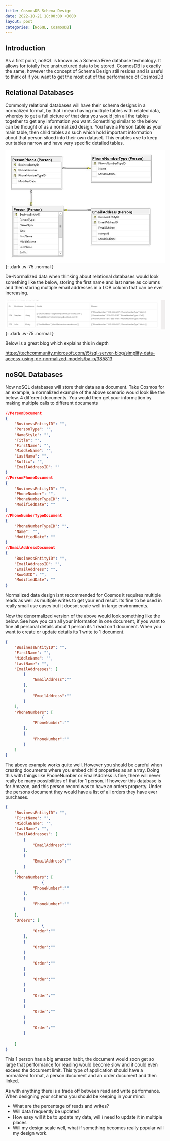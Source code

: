 ```yaml
---
title: CosmosDB Schema Design
date: 2022-10-21 18:00:00 +0000
layout: post
categories: [NoSQL, CosmosDB]
---
```

## Introduction
As a first point, noSQL is known as a Schema Free database technology. It allows for totally free unstructured data to be stored. CosmosDB is exactly the same, however the concept of Schema Design still resides and is useful to think of if you want to get the most out of the performance of CosmosDB

## Relational Databases
Commonly relational databases will have their schema designs in a normalized format, by that i mean having multiple tables with related data, whereby to get a full picture of that data you would join all the tables together to get any information you want. Something similar to the below can be thought of as a normalized design. You have a Person table as your main table, then child tables as such which hold important information about that person siloed into their own dataset. This enables use to keep our tables narrow and have very specific detailed tables.

![CosmosSchemaDesign](/assets/images/SchemaDesign1.png){: .dark .w-75 .normal }

De-Normalized data when thinking about relational databases would look something like the below, storing the first name and last name as columns and then storing multiple email addresses in a LOB column that can be ever increasing.

![CosmosSchemaDesign](/assets/images/SchemaDesign2.png){: .dark .w-75 .normal }

Below is a great blog which explains this in depth

<https://techcommunity.microsoft.com/t5/sql-server-blog/simplify-data-access-using-de-normalized-models/ba-p/385813>

## noSQL Databases
Now noSQL databases will store their data as a document. Take Cosmos for an example, a normalized example of the above scenario would look like the below. 4 different documents. You would then get your information by making multiple calls to different documents

```json
//PersonDocument
{
    "BusinessEntityID": "",
    "PersonType": "",
    "NameStyle": "",
    "Title": "",
    "FirstName": "",   
    "MiddleName": "",
    "LastName": "",        
    "Suffix": "",
    "EmailAddressID": ""
}
//PersonPhoneDocument
{
    "BusinessEntityID": "",
    "PhoneNumber": "",
    "PhoneNumberTypeID": "",
    "ModifiedDate": ""
}
//PhoneNumberTypeDocument
{
    "PhoneNumberTypeID": "",
    "Name": "",
    "ModifiedDate": "" 
}
//EmailAddressDocument
{
    "BusinessEntityID": "",
    "EmailAddressID": "",
    "EmailAddress": "",
    "RowGUID": "",
    "ModifiedDate": ""  
}
```

Normalized data design isnt recommended for Cosmos it requires multiple reads as well as multiple writes to get your end result. Its fine to be used in really small use cases but it doesnt scale well in large environments.

Now the denormalized version of the above would look something like the below. See how you can all your information in one document, if you want to fine all personal details about 1 person its 1 read on 1 document. When you want to create or update details its 1 write to 1 document.

```json
{
    "BusinessEntityID": "",
    "FirstName": "",
    "MiddleName": "",
    "LastName": "", 
    "EmailAddresses": [
        {
            "EmailAddress":""
        },
        {
            "EmailAddress":""
        }
    ],
    "PhoneNumbers": [
                {
            "PhoneNumber":""
        },
        {
            "PhoneNumber":""
        }
    ]
}
```
The above example works quite well. However you should be careful when creating documents where you embed child properties as an array. Doing this with things like PhoneNumber or EmailAddress is fine, there will never really be many possibilities of that for 1 person. If however this database is for Amazon, and this person record was to have an orders property. Under the persons document they would have a list of all orders they have ever purchases.

```json
{
    "BusinessEntityID": "",
    "FirstName": "",
    "MiddleName": "",
    "LastName": "", 
    "EmailAddresses": [
        {
            "EmailAddress":""
        },
        {
            "EmailAddress":""
        }
    ],
    "PhoneNumbers": [
                {
            "PhoneNumber":""
        },
        {
            "PhoneNumber":""
        }
    ],
    "Orders": [
                {
            "Order":""
        },
        {
            "Order":""
        }
        {
            "Order":""
        }
        {
            "Order":""
        }
        {
            "Order":""
        }
        {
            "Order":""
        }
        {
            "Order":""
        }
 
    ]
}
```

This 1 person has a big amazon habit, the document would soon get so large that performance for reading would become slow and it could even exceed the document limit. This type of application should have a normalized format, a person document and an order document and then linked.

As with anything there is a trade off between read and write performance. When designing your schema you should be keeping in your mind:

- What are the percentage of reads and writes?
- Will data frequently be updated
- How easy will it be to update my data, will i need to update it in multiple places
- Will my design scale well, what if something becomes really popular will my design work.